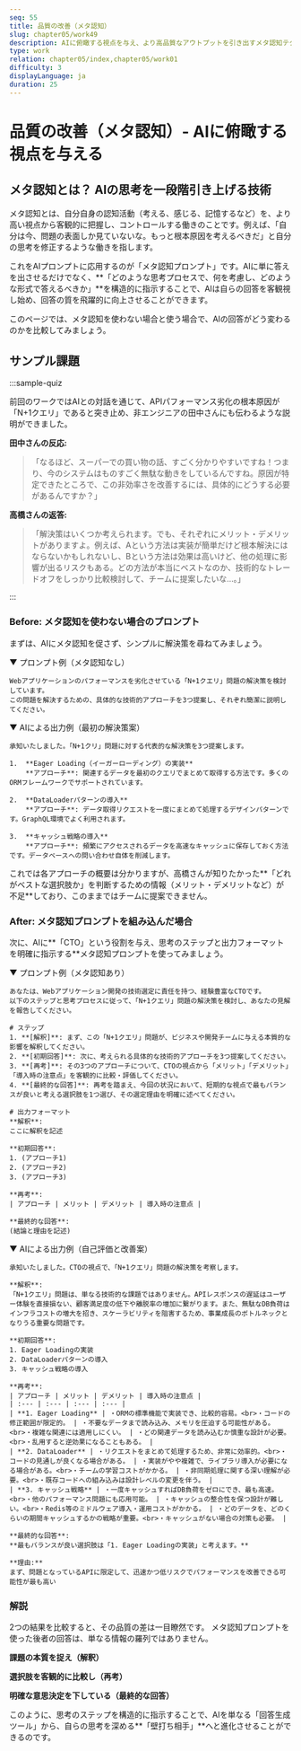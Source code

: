 ```yaml
---
seq: 55
title: 品質の改善（メタ認知）
slug: chapter05/work49
description: AIに俯瞰する視点を与え、より高品質なアウトプットを引き出すメタ認知テクニックを学ぶ
type: work
relation: chapter05/index,chapter05/work01
difficulty: 3
displayLanguage: ja
duration: 25
---
```


# 品質の改善（メタ認知）- AIに俯瞰する視点を与える

## メタ認知とは？ AIの思考を一段階引き上げる技術
メタ認知とは、自分自身の認知活動（考える、感じる、記憶するなど）を、より高い視点から客観的に把握し、コントロールする働きのことです。例えば、「自分は今、問題の表面しか見ていないな。もっと根本原因を考えるべきだ」と自分の思考を修正するような働きを指します。

これをAIプロンプトに応用するのが「メタ認知プロンプト」です。AIに単に答えを出させるだけでなく、**「どのような思考プロセスで、何を考慮し、どのような形式で答えるべきか」**を構造的に指示することで、AIは自らの回答を客観視し始め、回答の質を飛躍的に向上させることができます。

このページでは、メタ認知を使わない場合と使う場合で、AIの回答がどう変わるのかを比較してみましょう。

## サンプル課題
:::sample-quiz

前回のワークではAIとの対話を通じて、APIパフォーマンス劣化の根本原因が「N+1クエリ」であると突き止め、非エンジニアの田中さんにも伝わるような説明ができました。

**田中さんの反応:**
>「なるほど、スーパーでの買い物の話、すごく分かりやすいですね！つまり、今のシステムはものすごく無駄な動きをしているんですね。原因が特定できたところで、この非効率さを改善するには、具体的にどうする必要があるんですか？」

**高橋さんの返答:**
>「解決策はいくつか考えられます。でも、それぞれにメリット・デメリットがありますよ。例えば、Aという方法は実装が簡単だけど根本解決にはならないかもしれないし、Bという方法は効果は高いけど、他の処理に影響が出るリスクもある。どの方法が本当にベストなのか、技術的なトレードオフをしっかり比較検討して、チームに提案したいな…。」

:::

### Before: メタ認知を使わない場合のプロンプト
まずは、AIにメタ認知を促さず、シンプルに解決策を尋ねてみましょう。

▼ プロンプト例（メタ認知なし）
```
Webアプリケーションのパフォーマンスを劣化させている「N+1クエリ」問題の解決策を検討しています。
この問題を解決するための、具体的な技術的アプローチを3つ提案し、それぞれ簡潔に説明してください。
```

▼ AIによる出力例（最初の解決策案）
```
承知いたしました。「N+1クリ」問題に対する代表的な解決策を3つ提案します。

1.  **Eager Loading（イーガーローディング）の実装**
    **アプローチ**: 関連するデータを最初のクエリでまとめて取得する方法です。多くのORMフレームワークでサポートされています。

2.  **DataLoaderパターンの導入**
    **アプローチ**: データ取得リクエストを一度にまとめて処理するデザインパターンです。GraphQL環境でよく利用されます。

3.  **キャッシュ戦略の導入**
    **アプローチ**: 頻繁にアクセスされるデータを高速なキャッシュに保存しておく方法です。データベースへの問い合わせ自体を削減します。
```
これでは各アプローチの概要は分かりますが、高橋さんが知りたかった**「どれがベストな選択肢か」を判断するための情報（メリット・デメリットなど）が不足**しており、このままではチームに提案できません。

### After: メタ認知プロンプトを組み込んだ場合
次に、AIに**「CTO」という役割を与え、思考のステップと出力フォーマットを明確に指示する**メタ認知プロンプトを使ってみましょう。

▼ プロンプト例（メタ認知あり）
```
あなたは、Webアプリケーション開発の技術選定に責任を持つ、経験豊富なCTOです。
以下のステップと思考プロセスに従って、「N+1クエリ」問題の解決策を検討し、あなたの見解を報告してください。

# ステップ
1. **[解釈]**: まず、この「N+1クエリ」問題が、ビジネスや開発チームに与える本質的な影響を解釈してください。
2. **[初期回答]**: 次に、考えられる具体的な技術的アプローチを3つ提案してください。
3. **[再考]**: その3つのアプローチについて、CTOの視点から「メリット」「デメリット」「導入時の注意点」を客観的に比較・評価してください。
4. **[最終的な回答]**: 再考を踏まえ、今回の状況において、短期的な視点で最もバランスが良いと考える選択肢を1つ選び、その選定理由を明確に述べてください。

# 出力フォーマット
**解釈**:
ここに解釈を記述

**初期回答**:
1. (アプローチ1)
2. (アプローチ2)
3. (アプローチ3)

**再考**:
| アプローチ | メリット | デメリット | 導入時の注意点 |

**最終的な回答**:
(結論と理由を記述)
```

▼ AIによる出力例（自己評価と改善案）
```
承知いたしました。CTOの視点で、「N+1クエリ」問題の解決策を考察します。

**解釈**:
「N+1クエリ」問題は、単なる技術的な課題ではありません。APIレスポンスの遅延はユーザー体験を直接損ない、顧客満足度の低下や離脱率の増加に繋がります。また、無駄なDB負荷はインフラコストの増大を招き、スケーラビリティを阻害するため、事業成長のボトルネックとなりうる重要な問題です。

**初期回答**:
1. Eager Loadingの実装
2. DataLoaderパターンの導入
3. キャッシュ戦略の導入

**再考**:
| アプローチ | メリット | デメリット | 導入時の注意点 |
| :--- | :--- | :--- | :--- |
| **1. Eager Loading** | ・ORMの標準機能で実装でき、比較的容易。<br>・コードの修正範囲が限定的。 | ・不要なデータまで読み込み、メモリを圧迫する可能性がある。<br>・複雑な関連には適用しにくい。 | ・どの関連データを読み込むか慎重な設計が必要。<br>・乱用すると逆効果になることもある。 |
| **2. DataLoader** | ・リクエストをまとめて処理するため、非常に効率的。<br>・コードの見通しが良くなる場合がある。 | ・実装がやや複雑で、ライブラリ導入が必要になる場合がある。<br>・チームの学習コストがかかる。 | ・非同期処理に関する深い理解が必要。<br>・既存コードへの組み込みは設計レベルの変更を伴う。 |
| **3. キャッシュ戦略** | ・一度キャッシュすればDB負荷をゼロにでき、最も高速。<br>・他のパフォーマンス問題にも応用可能。 | ・キャッシュの整合性を保つ設計が難しい。<br>・Redis等のミドルウェア導入・運用コストがかかる。 | ・どのデータを、どのくらいの期間キャッシュするかの戦略が重要。<br>・キャッシュがない場合の対策も必要。 |

**最終的な回答**:
**最もバランスが良い選択肢は「1. Eager Loadingの実装」と考えます。**

**理由:**
まず、問題となっているAPIに限定して、迅速かつ低リスクでパフォーマンスを改善できる可能性が最も高い
```

### 解説
2つの結果を比較すると、その品質の差は一目瞭然です。
メタ認知プロンプトを使った後者の回答は、単なる情報の羅列ではありません。

**課題の本質を捉え（解釈）**

**選択肢を客観的に比較し（再考）**

**明確な意思決定を下している（最終的な回答）**

このように、思考のステップを構造的に指示することで、AIを単なる「回答生成ツール」から、自らの思考を深める**「壁打ち相手」**へと進化させることができるのです。

